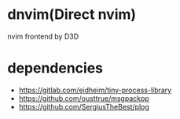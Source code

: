 # dnvim(Direct nvim)

nvim frontend by D3D

# dependencies

* https://gitlab.com/eidheim/tiny-process-library
* https://github.com/ousttrue/msgpackpp
* https://github.com/SergiusTheBest/plog

